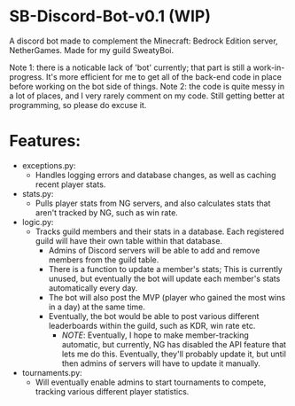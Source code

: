 # SB-Discord-Bot-v0.1 (WIP)
A discord bot made to complement the Minecraft: Bedrock Edition server, NetherGames. Made for my guild SweatyBoi.

Note 1: there is a noticable lack of 'bot' currently; that part is still a work-in-progress. It's more efficient for me to get all of the back-end code in place before working on the bot side of things.
Note 2: the code is quite messy in a lot of places, and I very rarely comment on my code. Still getting better at programming, so please do excuse it.

# Features:
- exceptions.py:
  - Handles logging errors and database changes, as well as caching recent player stats.
- stats.py:
  - Pulls player stats from NG servers, and also calculates stats that aren't tracked by NG, such as win rate.
- logic.py:
  - Tracks guild members and their stats in a database. Each registered guild will have their own table within that database.
    - Admins of Discord servers will be able to add and remove members from the guild table.
    - There is a function to update a member's stats; This is currently unused, but eventually the bot will update each member's stats automatically every day.
    - The bot will also post the MVP (player who gained the most wins in a day) at the same time.
    - Eventually, the bot would be able to post various different leaderboards within the guild, such as KDR, win rate etc.
      - *NOTE*: Eventually, I hope to make member-tracking automatic, but currently, NG has disabled the API feature that lets me do this. Eventually, they'll probably update it,         but until then admins of servers will have to update it manually.
- tournaments.py:
  - Will eventually enable admins to start tournaments to compete, tracking various different player statistics.
